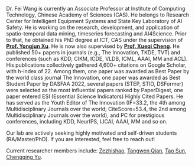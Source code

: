 Dr. Fei Wang is currently an Associate Professor at Institute of Computing Technology, Chinese Academy of Sciences (CAS). He belongs to Research Center for Intelligent Equipment Systems and State Key Laboratory of AI Safety. He is working on the research, development, and application of spatio-temporal data mining, timeseries forecasting and AI4Science. Prior to that, he obtained his PhD degree at ICT, CAS under the supervision of [**Prof. Yongjun Xu**](https://scholar.google.com/citations?user=l34KxTYAAAAJ&hl=zh-CN). He is now also supervised by [**Prof. Xueqi Cheng**](https://scholar.google.com.hk/citations?user=hY8aLqAAAAAJ&hl=zh-CN). He published 50+ papers in journals (e.g., The Innovation, TKDE, TVT) and conferences (such as KDD, CIKM, ICDE, VLDB, ICML, AAAI, MM and ACL). His publications collectively gathered 4,600+ citations on Google Scholar, with h-index of 22. Among them, one paper was awarded as Best Paper by the world class journal The Innovation, one paper was awarded as Best Student Paper by DASFAA 2022, several papers (STEP, STID, DSFormer) were selected as the most influential papers ranked by PaperDigest, one paper entered ESI (Essential Science Indicators) Highly Cited Papers. He has served as the Youth Editor of The Innovation (IF=33.2, the 4th among Multidisciplinary Journals over the world; CiteScore=53.4, the 2nd among Multidisciplinary Journals over the world), and PC for prestigious conferences, including KDD, NeurIPS, IJCAI, AAAI, MM and so on.


Our lab are actively seeking highly motivated and self-driven students (RA/Master/PhD). If you are interested, feel free to reach out!

Current researcher members include: [Zezhishao](https://zezhishao.github.io/), [Tangwen Qian](https://scholar.google.com.hk/citations?user=IEk6h-8AAAAJ&hl=zh-CN), [Tao Sun](https://scholar.google.com.hk/citations?user=Vt06Oc8AAAAJ&hl=zh-CN), [Chengqing Yu](https://scholar.google.com.hk/citations?user=G3vphfgAAAAJ&hl=zh-CN).